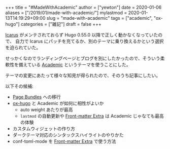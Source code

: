 +++
title = "#MadeWithAcademic"
author = ["yewton"]
date = 2020-01-06
aliases = ["/2019/01/made-with-academic/"]
mylastmod = 2020-01-13T14:19:29+09:00
slug = "made-with-academic"
tags = ["academic", "ox-hugo"]
categories = ["雑記"]
draft = false
+++

[Icarus](https://github.com/digitalcraftsman/hugo-icarus-theme) がメンテされておらず Hugo 0.55.0 以降で正しく動かなくなっていたので、
自力で Icarus にパッチを充てるか、別のテーマに乗り換えるかという選択を迫られていた。

せっかくなのでランディングページとブログを別にしたかったので、そういう柔軟性を備えている
[Academic](https://sourcethemes.com/academic/) というテーマを使うことにした。

テーマの変更にあたって様々な知見が得られたので、そのうち記事にしたい。

以下その候補:

-   [Page Bundles](https://gohugo.io/content-management/page-bundles/) への移行
-   [ox-hugo](https://ox-hugo.scripter.co/doc/why-ox-hugo/) と Academic が如何に相性がよいか
    -   auto weight あたりが最高
    -   `lastmod` の自動更新や [Front-matter Extra](https://ox-hugo.scripter.co/doc/custom-front-matter/#front-matter-extra) は Academic じゃなても最高の体験
-   カスタムウィジェットの作り方
-   ダークテーマ対応のシンタックスハイライトのやりかた
-   conf-toml-mode を [Front-matter Extra](https://ox-hugo.scripter.co/doc/custom-front-matter/#front-matter-extra) で使う方法
